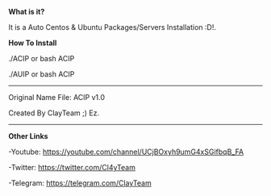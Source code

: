 **What is it?**

It is a Auto Centos & Ubuntu Packages/Servers Installation :D!.

**How To Install**

./ACIP or bash ACIP

./AUIP or bash ACIP

------------------------------

Original Name File: ACIP v1.0

Created By ClayTeam ;) Ez.

------------------------------

**Other Links**

-Youtube: https://youtube.com/channel/UCjBOxyh9umG4xSGifbqB_FA

-Twitter: https://twitter.com/Cl4yTeam

-Telegram: https://telegram.com/ClayTeam
